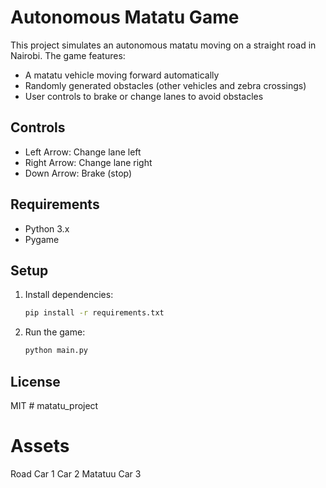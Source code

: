 # Autonomous Matatu Game

This project simulates an autonomous matatu moving on a straight road in Nairobi. The game features:
- A matatu vehicle moving forward automatically
- Randomly generated obstacles (other vehicles and zebra crossings)
- User controls to brake or change lanes to avoid obstacles

## Controls
- Left Arrow: Change lane left
- Right Arrow: Change lane right
- Down Arrow: Brake (stop)

## Requirements
- Python 3.x
- Pygame

## Setup
1. Install dependencies:
   ```bash
   pip install -r requirements.txt
   ```
2. Run the game:
   ```bash
   python main.py
   ```

## License
MIT
#   m a t a t u _ p r o j e c t 

# Assets
Road
Car 1
Car 2
Matatuu
Car 3
 
 

